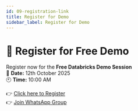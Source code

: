 ```yaml
---
id: 09-registration-link
title: Register for Demo
sidebar_label: Register for Demo
---
```


# 📝 Register for Free Demo

Register now for the **Free Databricks Demo Session**  
📅 **Date:** 12th October 2025  
🕙 **Time:** 10:00 AM  

👉 [Click here to Register](#)  
👉 [Join WhatsApp Group](#)
